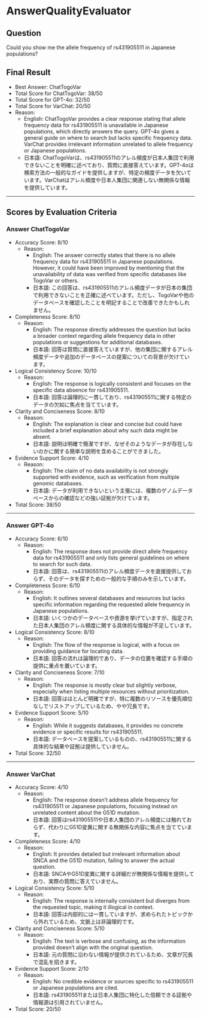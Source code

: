 # AnswerQualityEvaluator

## Question

Could you show me the allele frequency of rs431905511 in Japanese populations?

## Final Result

- Best Answer: ChatTogoVar
- Total Score for ChatTogoVar: 38/50
- Total Score for GPT-4o: 32/50
- Total Score for VarChat: 20/50
- Reason:
  - English: ChatTogoVar provides a clear response stating that allele frequency data for rs431905511 is unavailable in Japanese populations, which directly answers the query. GPT-4o gives a general guide on where to search but lacks specific frequency data. VarChat provides irrelevant information unrelated to allele frequency or Japanese populations.
  - 日本語: ChatTogoVarは、rs431905511のアレル頻度が日本人集団で利用できないことを明確に述べており、質問に直接答えています。GPT-4oは検索方法の一般的なガイドを提供しますが、特定の頻度データを欠いています。VarChatはアレル頻度や日本人集団に関連しない無関係な情報を提供しています。

---

## Scores by Evaluation Criteria

### Answer ChatTogoVar
- Accuracy Score: 8/10
  - Reason: 
    - English: The answer correctly states that there is no allele frequency data for rs431905511 in Japanese populations. However, it could have been improved by mentioning that the unavailability of data was verified from specific databases like TogoVar or others.
    - 日本語: この回答は、rs431905511のアレル頻度データが日本の集団で利用できないことを正確に述べています。ただし、TogoVarや他のデータベースを確認したことを明記することで改善できたかもしれません。
- Completeness Score: 8/10
  - Reason: 
    - English: The response directly addresses the question but lacks a broader context regarding allele frequency data in other populations or suggestions for additional databases.
    - 日本語: 回答は質問に直接答えていますが、他の集団に関するアレル頻度データや追加のデータベースの提案についての背景が欠けています。
- Logical Consistency Score: 10/10
  - Reason: 
    - English: The response is logically consistent and focuses on the specific data absence for rs431905511.
    - 日本語: 回答は論理的に一貫しており、rs431905511に関する特定のデータの欠如に焦点を当てています。
- Clarity and Conciseness Score: 8/10
  - Reason: 
    - English: The explanation is clear and concise but could have included a brief explanation about why such data might be absent.
    - 日本語: 説明は明確で簡潔ですが、なぜそのようなデータが存在しないのかに関する簡単な説明を含めることができました。
- Evidence Support Score: 4/10
  - Reason: 
    - English: The claim of no data availability is not strongly supported with evidence, such as verification from multiple genomic databases.
    - 日本語: データが利用できないという主張には、複数のゲノムデータベースからの確認などの強い証拠が欠けています。
- Total Score: 38/50

---

### Answer GPT-4o
- Accuracy Score: 6/10
  - Reason: 
    - English: The response does not provide direct allele frequency data for rs431905511 and only lists general guidelines on where to search for such data.
    - 日本語: 回答は、rs431905511のアレル頻度データを直接提供しておらず、そのデータを探すための一般的な手順のみを示しています。
- Completeness Score: 6/10
  - Reason: 
    - English: It outlines several databases and resources but lacks specific information regarding the requested allele frequency in Japanese populations.
    - 日本語: いくつかのデータベースや資源を挙げていますが、指定された日本人集団のアレル頻度に関する具体的な情報が不足しています。
- Logical Consistency Score: 8/10
  - Reason: 
    - English: The flow of the response is logical, with a focus on providing guidance for locating data.
    - 日本語: 回答の流れは論理的であり、データの位置を確認する手順の提供に重点を置いています。
- Clarity and Conciseness Score: 7/10
  - Reason: 
    - English: The response is mostly clear but slightly verbose, especially when listing multiple resources without prioritization.
    - 日本語: 回答はほとんど明確ですが、特に複数のリソースを優先順位なしでリストアップしているため、やや冗長です。
- Evidence Support Score: 5/10
  - Reason: 
    - English: While it suggests databases, it provides no concrete evidence or specific results for rs431905511.
    - 日本語: データベースを提案しているものの、rs431905511に関する具体的な結果や証拠は提供していません。
- Total Score: 32/50

---

### Answer VarChat
- Accuracy Score: 4/10
  - Reason: 
    - English: The response doesn’t address allele frequency for rs431905511 or Japanese populations, focusing instead on unrelated content about the G51D mutation.
    - 日本語: 回答はrs431905511や日本人集団のアレル頻度には触れておらず、代わりにG51D変異に関する無関係な内容に焦点を当てています。
- Completeness Score: 4/10
  - Reason: 
    - English: It provides detailed but irrelevant information about SNCA and the G51D mutation, failing to answer the actual question.
    - 日本語: SNCAやG51D変異に関する詳細だが無関係な情報を提供しており、実際の質問に答えていません。
- Logical Consistency Score: 5/10
  - Reason: 
    - English: The response is internally consistent but diverges from the requested topic, making it illogical in context.
    - 日本語: 回答は内部的には一貫していますが、求められたトピックから外れているため、文脈上は非論理的です。
- Clarity and Conciseness Score: 5/10
  - Reason: 
    - English: The text is verbose and confusing, as the information provided doesn’t align with the original question.
    - 日本語: 元の質問に沿わない情報が提供されているため、文章が冗長で混乱を招きます。
- Evidence Support Score: 2/10
  - Reason: 
    - English: No credible evidence or sources specific to rs431905511 or Japanese populations are cited.
    - 日本語: rs431905511または日本人集団に特化した信頼できる証拠や情報源は引用されていません。
- Total Score: 20/50